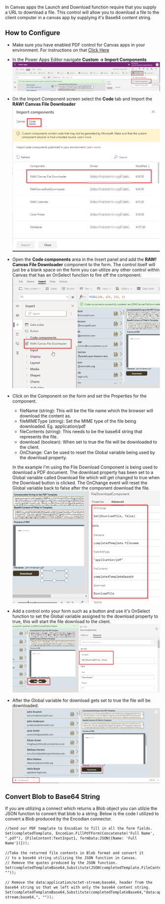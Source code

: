 In Canvas apps the Launch and Download function require that you supply a URL to download a file.  This control will allow you to download a file to the client computer in a canvas app by supplying it's Base64 content string.

## How to Configure

* Make sure you have enabled PDF control for Canvas apps in your environment.  For instructions on that [Click Here](https://docs.microsoft.com/en-us/powerapps/developer/component-framework/component-framework-for-canvas-apps)

* In the Power Apps Editor navigate **Custom -> Import Components**
![Import Component](./images/ImportComponentRibbon.png)

* On the Import Component screen select the **Code** tab and Import the **RAW! Canvas File Downloader**
![Add Component](./images/ImportComponent.png)

* Open the **Code components** area in the Insert panel and add the **RAW! Canvas File Downloader** component to the form.  The control itself will just be a blank space on the form you can utilize any other control within Canvas that has an OnSelect function to fire off the component.
![Add Component to Form](./images/AddComponentToForm.png)

* Click on the Component on the form and set the Properties for the component.
    * fileName (string): This will be the file name which the browser will download the content as.
    * fileMIMEType (string): Set the MIME type of the file being downloaded.  Eg. application/pdf
    * fileContents (string): This needs to be the base64 string that represents the file.
    * download (boolean): When set to true the file will be downloaded to the client.
    * OnChange: Can be used to reset the Global variable being used by the download property.

    In the example I'm using the File Download Component is being used to download a PDF document.  The download property has been set to a Global variable called Download file which will get changed to true when the Download button is clicked.  The OnChange event will reset the Global variable back to false after the component download the file.
    ![Component Properties](./images/ComponentProperties.png)

* Add a control onto your form such as a button and use it's OnSelect function to set the Global variable assigned to the download property to true, this will start the file download to the client.
![Download Button](./images/DownloadButton.png)

* After the Global variable for download gets set to true the file will be downloaded.
![File Downloaded](./images/FileDownloaded.png)

## Convert Blob to Base64 String
If you are utilizing a connect which returns a Blob object you can utilzie the JSON function to convert that blob to a string.  Below is the code I utilized to convert a Blob produced by the Encodian connector.

``` 
//Send our PDF template to Encodian to fill in all the form fields.
Set(completedTemplate, Encodian.FillPdfForm(Concatenate('Full Name', ".pdf"), {FileContent:TextInput1, formData:JSON({Name: 'Full Name'})}));

//Take the returned file contents in Blob format and convert it 
// to a base64 string utilizing the JSON function in Canvas.
// Remove the quotes produced by the JSON function.
Set(completedTemplateBase64,Substitute(JSON(completedTemplate.FileContent,JSONFormat.IncludeBinaryData),"""", ""));

// Remove the data:application/octet-stream;base64, header from the base64 string so that we left with only the base64 content string.
Set(completedTemplateBase64,Substitute(completedTemplateBase64,"data:application/octet-stream;base64,", ""));
```